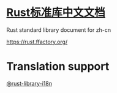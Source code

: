 # [Rust标准库中文文档](https://rust.ffactory.org/)
Rust standard library document for zh-cn

https://rust.ffactory.org/
# Translation support
   [@rust-library-i18n](https://github.com/wtklbm/rust-library-i18n)
